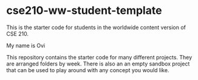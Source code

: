 # cse210-ww-student-template
This is the starter code for students in the worldwide content version of CSE 210.

My name is Ovi

This repository contains the starter code for many different projects. They are arranged folders by week. There is also an an empty sandbox project that can be used to play around with any concept you would like.
